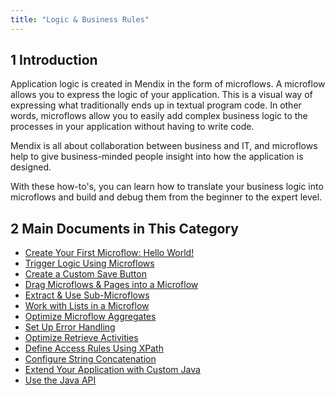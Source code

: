 ```yaml
---
title: "Logic & Business Rules"
---
```


## 1 Introduction 

Application logic is created in Mendix in the form of microflows. A microflow allows you to express the logic of your application. This is a visual way of expressing what traditionally ends up in textual program code. In other words, microflows allow you to easily add complex business logic to the processes in your application without having to write code.

Mendix is all about collaboration between business and IT, and microflows help to give business-minded people insight into how the application is designed.

With these how-to's, you can learn how to translate your business logic into microflows and build and debug them from the beginner to the expert level.

## 2 Main Documents in This Category

* [Create Your First Microflow: Hello World!](create-your-first-microflow-hello-world)
* [Trigger Logic Using Microflows](triggering-logic-using-microflows)
* [Create a Custom Save Button](create-a-custom-save-button)
* [Drag Microflows & Pages into a Microflow](drag-microflows-and-pages-into-a-microflow)
* [Extract & Use Sub-Microflows](extract-and-use-sub-microflows)
* [Work with Lists in a Microflow](working-with-lists-in-a-microflow)
* [Optimize Microflow Aggregates](optimizing-microflow-aggregates)
* [Set Up Error Handling](set-up-error-handling)
* [Optimize Retrieve Activities](optimizing-retrieve-activities)
* [Define Access Rules Using XPath](define-access-rules-using-xpath)
* [Configure String Concatenation](string-concatenation)
* [Extend Your Application with Custom Java](extending-your-application-with-custom-java)
* [Use the Java API](java-api-tutorial)
